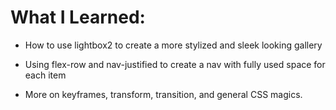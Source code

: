 # What I Learned:

- How to use lightbox2 to create a more stylized and sleek looking gallery

- Using flex-row and nav-justified to create a nav with fully used space for each item

- More on keyframes, transform, transition, and general CSS magics.